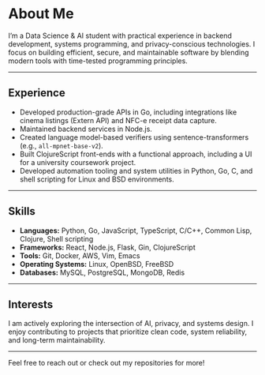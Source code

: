 # About Me

I’m a Data Science & AI student with practical experience in backend development, systems programming, and privacy-conscious technologies. I focus on building efficient, secure, and maintainable software by blending modern tools with time-tested programming principles.

---

## Experience

- Developed production-grade APIs in Go, including integrations like cinema listings (Extern API) and NFC-e receipt data capture.  
- Maintained backend services in Node.js.  
- Created language model-based verifiers using sentence-transformers (e.g., `all-mpnet-base-v2`).  
- Built ClojureScript front-ends with a functional approach, including a UI for a university coursework project.  
- Developed automation tooling and system utilities in Python, Go, C, and shell scripting for Linux and BSD environments.

---

## Skills

- **Languages:** Python, Go, JavaScript, TypeScript, C/C++, Common Lisp, Clojure, Shell scripting  
- **Frameworks:** React, Node.js, Flask, Gin, ClojureScript  
- **Tools:** Git, Docker, AWS, Vim, Emacs  
- **Operating Systems:** Linux, OpenBSD, FreeBSD  
- **Databases:** MySQL, PostgreSQL, MongoDB, Redis  

---

## Interests

I am actively exploring the intersection of AI, privacy, and systems design. I enjoy contributing to projects that prioritize clean code, system reliability, and long-term maintainability.

---

Feel free to reach out or check out my repositories for more!


